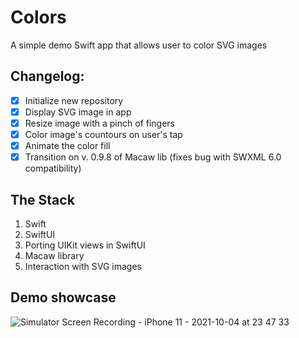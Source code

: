 # Colors
A simple demo Swift app that allows user to color SVG images

## Changelog:
  - [x] Initialize new repository
  - [x] Display SVG image in app
  - [x] Resize image with a pinch of fingers
  - [x] Color image's countours on user's tap
  - [x] Animate the color fill
  - [x] Transition on v. 0.9.8 of Macaw lib (fixes bug with SWXML 6.0 compatibility)

## The Stack

1. Swift
2. SwiftUI
3. Porting UIKit views in SwiftUI
4. Macaw library
5. Interaction with SVG images

## Demo showcase
![Simulator Screen Recording - iPhone 11 - 2021-10-04 at 23 47 33](https://user-images.githubusercontent.com/73956149/135923317-cab03f26-e59e-460f-8ce4-9332b42db1d6.gif)
